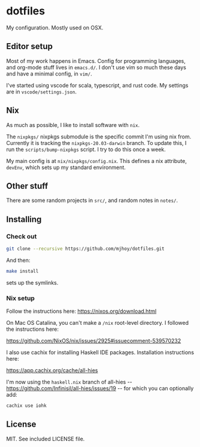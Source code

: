 # dotfiles

My configuration. Mostly used on OSX.

## Editor setup

Most of my work happens in Emacs. Config for programming languages, and
org-mode stuff lives in `emacs.d/`. I don't use vim so much these days and
have a minimal config, in `vim/`.

I've started using vscode for scala, typescript, and rust code. My settings
are in `vscode/settings.json`.

## Nix

As much as possible, I like to install software with `nix`.

The `nixpkgs/` nixpkgs submodule is the specific commit I'm using nix from.
Currently it is tracking the `nixpkgs-20.03-darwin` branch. To update this, I
run the `scripts/bump-nixpkgs` script. I try to do this once a week.

My main config is at `nix/nixpkgs/config.nix`. This defines a nix attribute,
`devEnv`, which sets up my standard environment.

## Other stuff

There are some random projects in `src/`, and random notes in `notes/`.

## Installing

### Check out

```sh
git clone --recursive https://github.com/mjhoy/dotfiles.git
```

And then:

```sh
make install
```

sets up the symlinks.

### Nix setup

Follow the instructions here: https://nixos.org/download.html

On Mac OS Catalina, you can't make a `/nix` root-level directory. I followed
the instructions here:

https://github.com/NixOS/nix/issues/2925#issuecomment-539570232

I also use cachix for installing Haskell IDE packages. Installation
instructions here:

https://app.cachix.org/cache/all-hies

I'm now using the `haskell.nix` branch of all-hies --
https://github.com/Infinisil/all-hies/issues/19 -- for which you can
optionally add:

```sh
cachix use iohk
```

## License

MIT. See included LICENSE file.
